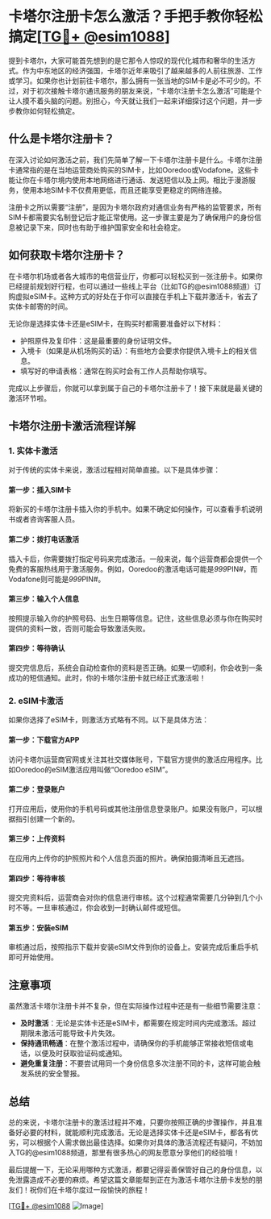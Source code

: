 # 卡塔尔注册卡怎么激活？手把手教你轻松搞定[[TG💪+ @esim1088](https://t.me/s/esim1088)]

提到卡塔尔，大家可能首先想到的是它那令人惊叹的现代化城市和奢华的生活方式。作为中东地区的经济强国，卡塔尔近年来吸引了越来越多的人前往旅游、工作或学习。如果你也计划前往卡塔尔，那么拥有一张当地的SIM卡是必不可少的。不过，对于初次接触卡塔尔通讯服务的朋友来说，“卡塔尔注册卡怎么激活”可能是个让人摸不着头脑的问题。别担心，今天就让我们一起来详细探讨这个问题，并一步步教你如何轻松搞定。

## 什么是卡塔尔注册卡？

在深入讨论如何激活之前，我们先简单了解一下卡塔尔注册卡是什么。卡塔尔注册卡通常指的是在当地运营商处购买的SIM卡，比如Ooredoo或Vodafone。这些卡能让你在卡塔尔境内使用本地网络进行通话、发送短信以及上网。相比于漫游服务，使用本地SIM卡不仅费用更低，而且还能享受更稳定的网络连接。

注册卡之所以需要“注册”，是因为卡塔尔政府对通信业务有严格的监管要求，所有SIM卡都需要实名制登记后才能正常使用。这一步骤主要是为了确保用户的身份信息被记录下来，同时也有助于维护国家安全和社会稳定。

## 如何获取卡塔尔注册卡？

在卡塔尔机场或者各大城市的电信营业厅，你都可以轻松买到一张注册卡。如果你已经提前规划好行程，也可以通过一些线上平台（比如TG的@esim1088频道）订购虚拟eSIM卡。这种方式的好处在于你可以直接在手机上下载并激活卡，省去了实体卡邮寄的时间。

无论你是选择实体卡还是eSIM卡，在购买时都需要准备好以下材料：

- 护照原件及复印件：这是最重要的身份证明文件。
- 入境卡（如果是从机场购买的话）：有些地方会要求你提供入境卡上的相关信息。
- 填写好的申请表格：通常在购买时会有工作人员帮助你填写。

完成以上步骤后，你就可以拿到属于自己的卡塔尔注册卡了！接下来就是最关键的激活环节啦。

## 卡塔尔注册卡激活流程详解

### 1. 实体卡激活

对于传统的实体卡来说，激活过程相对简单直接。以下是具体步骤：

#### 第一步：插入SIM卡
将新买的卡塔尔注册卡插入你的手机中。如果不确定如何操作，可以查看手机说明书或者咨询客服人员。

#### 第二步：拨打电话激活
插入卡后，你需要拨打指定号码来完成激活。一般来说，每个运营商都会提供一个免费的客服热线用于激活服务。例如，Ooredoo的激活电话可能是*999*PIN#，而Vodafone则可能是*999*PIN#。

#### 第三步：输入个人信息
按照提示输入你的护照号码、出生日期等信息。记住，这些信息必须与你在购买时提供的资料一致，否则可能会导致激活失败。

#### 第四步：等待确认
提交完信息后，系统会自动检查你的资料是否正确。如果一切顺利，你会收到一条成功的短信通知。此时，你的卡塔尔注册卡就已经正式激活啦！

### 2. eSIM卡激活

如果你选择了eSIM卡，则激活方式略有不同。以下是具体方法：

#### 第一步：下载官方APP
访问卡塔尔运营商官网或关注其社交媒体账号，下载官方提供的激活应用程序。比如Ooredoo的eSIM激活应用叫做“Ooredoo eSIM”。

#### 第二步：登录账户
打开应用后，使用你的手机号码或其他注册信息登录账户。如果没有账户，可以根据指引创建一个新的。

#### 第三步：上传资料
在应用内上传你的护照照片和个人信息页面的照片。确保拍摄清晰且无遮挡。

#### 第四步：等待审核
提交完资料后，运营商会对你的信息进行审核。这个过程通常需要几分钟到几个小时不等。一旦审核通过，你会收到一封确认邮件或短信。

#### 第五步：安装eSIM
审核通过后，按照指示下载并安装eSIM文件到你的设备上。安装完成后重启手机即可开始使用。

## 注意事项

虽然激活卡塔尔注册卡并不复杂，但在实际操作过程中还是有一些细节需要注意：

- **及时激活**：无论是实体卡还是eSIM卡，都需要在规定时间内完成激活。超过期限未激活可能导致卡片失效。
- **保持通讯畅通**：在整个激活过程中，请确保你的手机能够正常接收短信或电话，以便及时获取验证码或通知。
- **避免重复注册**：不要尝试用同一个身份信息多次注册不同的卡，这样可能会触发系统的安全警报。

## 总结

总的来说，卡塔尔注册卡的激活过程并不难，只要你按照正确的步骤操作，并且准备好必要的材料，就能顺利完成激活。无论是选择实体卡还是eSIM卡，都各有优劣，可以根据个人需求做出最佳选择。如果你对具体的激活流程还有疑问，不妨加入TG的@esim1088频道，那里有很多热心的网友愿意分享他们的经验哦！

最后提醒一下，无论采用哪种方式激活，都要记得妥善保管好自己的身份信息，以免泄露造成不必要的麻烦。希望这篇文章能帮到正在为激活卡塔尔注册卡发愁的朋友们！祝你们在卡塔尔度过一段愉快的旅程！

[[TG💪+ @esim1088](https://t.me/s/esim1088) ![Image](https://i.postimg.cc/4NQfJmqS/Snipaste-2025-05-13-00-14-12.png)]